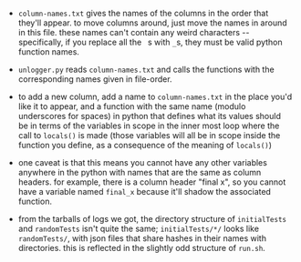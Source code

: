 * `column-names.txt` gives the names of the columns in the order that
  they'll appear. to move columns around, just move the names in around in
  this file. these names can't contain any weird characters --
  specifically, if you replace all the ` `s with `_`s, they must be valid
  python function names.

* `unlogger.py` reads `column-names.txt` and calls the functions with the
  corresponding names given in file-order.

* to add a new column, add a name to `column-names.txt` in the place you'd
  like it to appear, and a function with the same name (modulo underscores
  for spaces) in python that defines what its values should be in terms of
  the variables in scope in the inner most loop where the call to
  `locals()` is made (those variables will all be in scope inside the
  function you define, as a consequence of the meaning of `locals()`)

* one caveat is that this means you cannot have any other variables
  anywhere in the python with names that are the same as column
  headers. for example, there is a column header "final x", so you cannot
  have a variable named `final_x` because it'll shadow the associated
  function.

* from the tarballs of logs we got, the directory structure of
  `initialTests` and `randomTests` isn't quite the same; `initialTests/*/`
  looks like `randomTests/`, with json files that share hashes in their
  names with directories. this is reflected in the slightly odd structure
  of `run.sh`.
